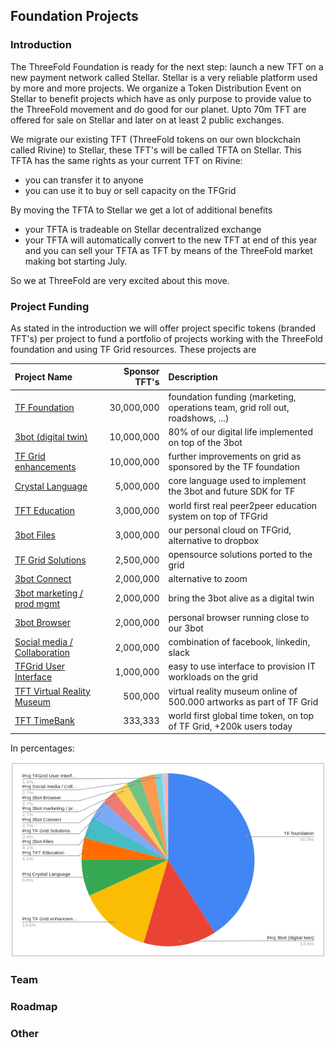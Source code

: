 ## Foundation Projects

### Introduction
The ThreeFold Foundation is ready for the next step: launch a new TFT on a new payment network called Stellar. Stellar is a very reliable platform used by more and more projects. We organize a Token Distribution Event on Stellar to benefit projects which have as only purpose to provide value to the ThreeFold movement and do good for our planet. Upto 70m TFT are offered for sale on Stellar and later on at least 2 public exchanges. 

We migrate our existing TFT (ThreeFold tokens on our own blockchain called Rivine) to Stellar, these TFT's will be called TFTA on Stellar. This TFTA has the same rights as your current TFT on Rivine:
- you can transfer it to anyone
- you can use it to buy or sell capacity on the TFGrid

By moving the TFTA to Stellar we get a lot of  additional benefits
- your TFTA is tradeable on Stellar decentralized exchange
- your TFTA will automatically convert to the new TFT at end of this year and you can sell your TFTA as TFT by means of the ThreeFold market making bot starting July.

So we at ThreeFold are very excited about this move.

### Project Funding

As stated in the introduction we will offer project specific tokens (branded TFT's) per project to fund a portfolio of projects working with the ThreeFold foundation and using TF Grid resources.  These projects are 

| Project Name | Sponsor TFT's | Description |
|:-------------|---------------:|:------------|
| [TF Foundation](./foundation/README.md)	| 30,000,000		| foundation funding (marketing, operations team, grid roll out, roadshows, ...) |
| [3bot (digital twin)](./3botdigitaltwin/README.md)	| 10,000,000		| 80% of our digital life implemented on top of the 3bot |
|[TF Grid enhancements](./gridenhancements/README.md)	| 10,000,000		| further improvements on grid as sponsored by the TF foundation |
| [Crystal Language](./crystallang/README.md)	| 5,000,000		| core language used to implement the 3bot and future SDK for TF |
| [TFT Education](./education/README.md)	| 3,000,000		| world first real peer2peer education system on top of TFGrid |
| [3bot Files](./3botfiles/README.md)	| 3,000,000		| our personal cloud on TFGrid, alternative to dropbox |
| [TF Grid Solutions](./gridsolutions/README.md)	| 2,500,000		| opensource solutions ported to the grid |
| [3bot Connect](./3botconnect/README.md) 	| 2,000,000		| alternative to zoom |
|[3bot marketing / prod mgmt](./3botmarketing/README.md)	| 2,000,000		| bring the 3bot alive as a digital twin |
| [3bot Browser](./3botbrowser/README.md)	 | 2,000,000		| personal browser running close to our 3bot |
| [Social media / Collaboration](./socialmedia/README.md) | 2,000,000		| combination of facebook, linkedin, slack |
| [TFGrid User Interface](./griduserinterface/README.md)	| 1,000,000		| easy to use interface to provision IT workloads on the grid |
| [TFT Virtual Reality Museum](./vrmuseum/README.md)	| 500,000		| virtual reality museum online of 500.000 artworks as part of TF Grid |
| [TFT TimeBank](./timebank/README.md)	| 333,333		| world first global time token, on top of TF Grid, +200k users today |


In percentages:

![](./img/token_project_distribution_percentage.png)


### Team




### Roadmap




### Other